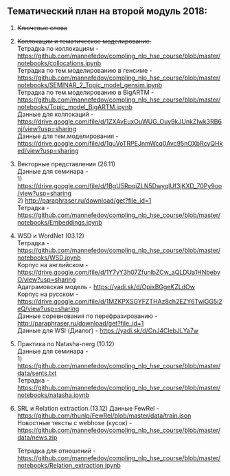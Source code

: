 
## Тематический план на второй модуль 2018:

1. ~~Ключевые слова~~  

2. ~~Коллокации и тематическое моделирование.~~  
Тетрадка по коллокациям - <https://github.com/mannefedov/compling_nlp_hse_course/blob/master/notebooks/collocations.ipynb>  
Тетрадка по тем.моделированию в генсиме - <https://github.com/mannefedov/compling_nlp_hse_course/blob/master/notebooks/SEMINAR_2_Topic_model_gensim.ipynb>  
Тетрадка по тем.моделированию в BigARTM - <https://github.com/mannefedov/compling_nlp_hse_course/blob/master/notebooks/Topic_model_BigARTM.ipynb>  
Данные для коллокаций - <https://drive.google.com/file/d/1ZXAvEuxOuWUG_Ouy9kJUnkZIwk3RB6nj/view?usp=sharing>  
Данные для тем.моделирования - <https://drive.google.com/file/d/1quVoTRPEJnmWcq0Avc95nOXbRcyQHked/view?usp=sharing>


3.  Векторные представления (26.11)  
        Данные для семинара -  
        1) <https://drive.google.com/file/d/1BgU5RpqiZLN5DwyqlUf3jKXD_70Py9oo/view?usp=sharing>  
        2) <http://paraphraser.ru/download/get?file_id=1>  
        Тетрадка - <https://github.com/mannefedov/compling_nlp_hse_course/blob/master/notebooks/Embeddings.ipynb>
        
        
4. WSD и WordNet (03.12)  
Тетрадка - <https://github.com/mannefedov/compling_nlp_hse_course/blob/master/notebooks/WSD.ipynb>  
Корпус на английском - <https://drive.google.com/file/d/1Y7yY3h07ZfunlbZCw_aQLDUa1HNbebyO/view?usp=sharing>  
Адаграмовская модель - <https://yadi.sk/d/OpixBGgeKZLdOw>  
Корпус на русском - <https://drive.google.com/file/d/1MZKPXSGYFZTHAz8ch2EZY6TwiGG5i2eQ/view?usp=sharing>  
Данные соревнования по перефразированию - <http://paraphraser.ru/download/get?file_id=1>  
Данные для WSI (Диалог) - <https://yadi.sk/d/CnJ4ClebJLYa7w>  

5.  Практика по Natasha-nerg (10.12)  
        Данные для семинара -  
        1) <https://github.com/mannefedov/compling_nlp_hse_course/blob/master/data/sents.txt>  
        Тетрадка -  
        <https://github.com/mannefedov/compling_nlp_hse_course/blob/master/notebooks/natasha.ipynb>
    

6. SRL и Relation extraction.(13.12)
   Данные FewRel - <https://github.com/thunlp/FewRel/blob/master/data/train.json>  
   Новостные тексты с webhose (кусок) - <https://github.com/mannefedov/compling_nlp_hse_course/blob/master/data/news.zip>  
   
   Тетрадка для отношений - <https://github.com/mannefedov/compling_nlp_hse_course/blob/master/notebooks/Relation_extraction.ipynb>
   
